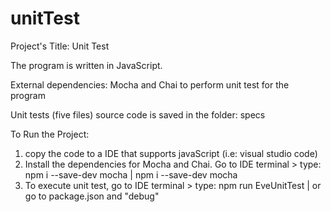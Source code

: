 # unitTest

Project's Title: Unit Test

The program is written in JavaScript.

External dependencies: Mocha and Chai to perform unit test for the program

Unit tests (five files) source code is saved in the folder: specs

To Run the Project: 
1. copy the code to a IDE that supports javaScript (i.e: visual studio code)
2. Install the dependencies for Mocha and Chai. Go to IDE terminal > type: npm i --save-dev mocha | npm i --save-dev mocha
4. To execute unit test, go to IDE terminal > type: npm run EveUnitTest | or go to package.json and "debug"
